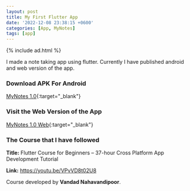 ```yaml
---
layout: post
title: My First Flutter App
date: '2022-12-08 23:38:15 +0600'
categories: [App, MyNotes]
tags: [app]
---
```


{% include ad.html %}

I made a note taking app using flutter. Currently I have published android and web version of the app.

### Download APK For Android

[MyNotes 1.0](https://github.com/ReactiveX22/MyNotes/releases){:target="_blank"}

### Visit the Web Version of the App

[MyNotes 1.0 Web](https://reactivex22.github.io/mynotesapp/){:target="_blank"}

### The Course that I have followed

**Title:** Flutter Course for Beginners – 37-hour Cross Platform App Development Tutorial

**Link:** <https://youtu.be/VPvVD8t02U8>

Course developed by **Vandad Nahavandipoor**.

